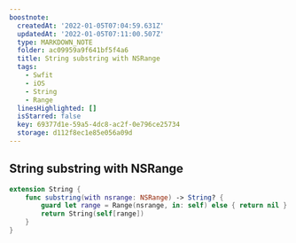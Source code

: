 ```yaml
---
boostnote:
  createdAt: '2022-01-05T07:04:59.631Z'
  updatedAt: '2022-01-05T07:11:00.507Z'
  type: MARKDOWN_NOTE
  folder: ac09959a9f641bf5f4a6
  title: String substring with NSRange
  tags:
    - Swfit
    - iOS
    - String
    - Range
  linesHighlighted: []
  isStarred: false
  key: 69377d1e-59a5-4dc8-ac2f-0e796ce25734
  storage: d112f8ec1e85e056a09d
---
```


String substring with NSRange
---
```swift
extension String {
    func substring(with nsrange: NSRange) -> String? {
        guard let range = Range(nsrange, in: self) else { return nil }
        return String(self[range])
    }
}
```
